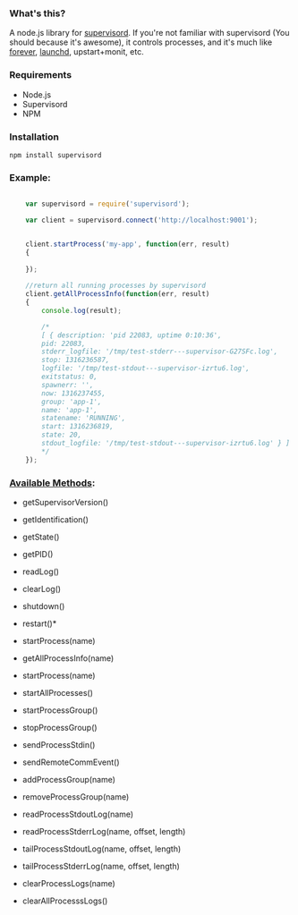 ### What's this?

A node.js library for [supervisord](http://supervisord.org/). If you're not familiar with supervisord (You should because it's awesome), it controls processes, and it's much like [forever](https://github.com/indexzero/forever), [launchd](http://en.wikipedia.org/wiki/Launchd), upstart+monit, etc. 


### Requirements


- Node.js 
- Supervisord 
- NPM

### Installation

	npm install supervisord


### Example:


```javascript

	var supervisord = require('supervisord');

	var client = supervisord.connect('http://localhost:9001');


	client.startProcess('my-app', function(err, result)
	{
		
	});
	
	//return all running processes by supervisord
	client.getAllProcessInfo(function(err, result)
	{
		console.log(result);

		/*
		[ { description: 'pid 22083, uptime 0:10:36',
	    pid: 22083,
	    stderr_logfile: '/tmp/test-stderr---supervisor-G27SFc.log',
	    stop: 1316236587,
	    logfile: '/tmp/test-stdout---supervisor-izrtu6.log',
	    exitstatus: 0,
	    spawnerr: '',
	    now: 1316237455,
	    group: 'app-1',
	    name: 'app-1',
	    statename: 'RUNNING',
	    start: 1316236819,
	    state: 20,
	    stdout_logfile: '/tmp/test-stdout---supervisor-izrtu6.log' } ]
    	*/
	});

```


### [Available Methods](http://supervisord.org/api.html?highlight=api):

- getSupervisorVersion()
- getIdentification()
- getState()
- getPID()
- readLog()
- clearLog()
- shutdown()
- restart()*

- startProcess(name)
- getAllProcessInfo(name)
- startProcess(name)
- startAllProcesses()
- startProcessGroup()
- stopProcessGroup()
- sendProcessStdin()
- sendRemoteCommEvent()
- addProcessGroup(name)
- removeProcessGroup(name)
- readProcessStdoutLog(name)
- readProcessStderrLog(name, offset, length)
- tailProcessStdoutLog(name, offset, length)
- tailProcessStderrLog(name, offset, length)
- clearProcessLogs(name)
- clearAllProcesssLogs()


